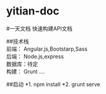 # yitian-doc
#一天文档
快速构建API文档

##技术栈<br>
    前端：  Angular.js,Bootstarp,Sass   <br>
    后端：  Node.js,express <br>
    数据库：待定    <br>
    构建：  Grunt
    ....
    <br>
    
  ##启动
    *1. npm install
    *2. grunt serve
